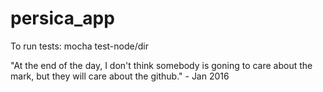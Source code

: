 # persica_app
To run tests: mocha test-node/dir

"At the end of the day, I don't think somebody is goning to care about the mark, but they will care about the github."  - Jan 2016